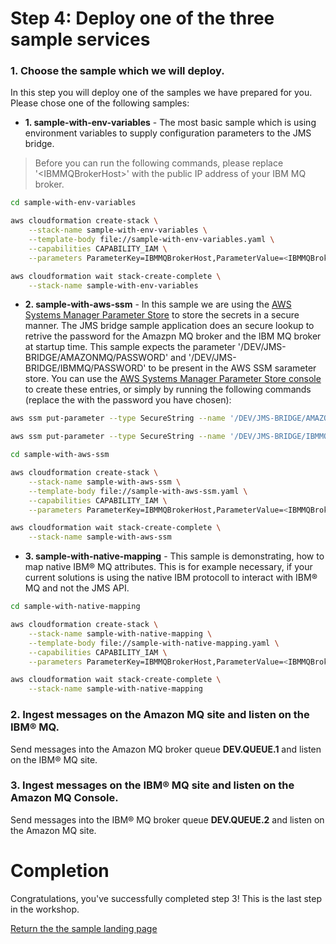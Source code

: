 # Step 4: Deploy one of the three sample services

### 1. Choose the sample which we will deploy.
In this step you will deploy one of the samples we have prepared for you. Please chose one of the following samples:

* **1. sample-with-env-variables** - The most basic sample which is using environment variables to supply configuration parameters to the JMS bridge.

> Before you can run the following commands, please replace '\<IBMMQBrokerHost\>' with the public IP address of your IBM MQ broker.

``` bash
cd sample-with-env-variables

aws cloudformation create-stack \
    --stack-name sample-with-env-variables \
    --template-body file://sample-with-env-variables.yaml \
    --capabilities CAPABILITY_IAM \
    --parameters ParameterKey=IBMMQBrokerHost,ParameterValue=<IBMMQBrokerHost>

aws cloudformation wait stack-create-complete \
    --stack-name sample-with-env-variables
```

* **2. sample-with-aws-ssm** - In this sample we are using the [AWS Systems Manager Parameter Store](https://aws.amazon.com/systems-manager/features/#Parameter_Store) to store the secrets in a secure manner. The JMS bridge sample application does an secure lookup to retrive the password for the Amazpn MQ broker and the IBM MQ broker at startup time.
This sample expects the parameter '/DEV/JMS-BRIDGE/AMAZONMQ/PASSWORD' and '/DEV/JMS-BRIDGE/IBMMQ/PASSWORD' to be present in the AWS SSM sarameter store. You can use the [AWS Systems Manager Parameter Store console](https://console.aws.amazon.com/systems-manager/parameters/) to create these entries, or simply by running the following commands (replace the <password> with the password you have chosen):

``` bash
aws ssm put-parameter --type SecureString --name '/DEV/JMS-BRIDGE/AMAZONMQ/PASSWORD' --value '<password>'

aws ssm put-parameter --type SecureString --name '/DEV/JMS-BRIDGE/IBMMQ/PASSWORD' --value '<password>'
```

``` bash
cd sample-with-aws-ssm

aws cloudformation create-stack \
    --stack-name sample-with-aws-ssm \
    --template-body file://sample-with-aws-ssm.yaml \
    --capabilities CAPABILITY_IAM \
    --parameters ParameterKey=IBMMQBrokerHost,ParameterValue=<IBMMQBrokerHost>

aws cloudformation wait stack-create-complete \
    --stack-name sample-with-aws-ssm
```

* **3. sample-with-native-mapping** - This sample is demonstrating, how to map native IBM® MQ attributes. This is for example necessary, if your current solutions is using the native IBM protocoll to interact with IBM® MQ and not the JMS API. 

``` bash
cd sample-with-native-mapping

aws cloudformation create-stack \
    --stack-name sample-with-native-mapping \
    --template-body file://sample-with-native-mapping.yaml \
    --capabilities CAPABILITY_IAM \
    --parameters ParameterKey=IBMMQBrokerHost,ParameterValue=<IBMMQBrokerHost>

aws cloudformation wait stack-create-complete \
    --stack-name sample-with-native-mapping
```

### 2. Ingest messages on the Amazon MQ site and listen on the IBM® MQ.

Send messages into the Amazon MQ broker queue **DEV.QUEUE.1** and listen on the IBM® MQ site.  

### 3. Ingest messages on the IBM® MQ site and listen on the Amazon MQ Console.

Send messages into the IBM® MQ broker queue **DEV.QUEUE.2** and listen on the Amazon MQ site.  

# Completion

Congratulations, you've successfully completed step 3! This is the last step in the workshop.

[Return the the sample landing page](/README.md)